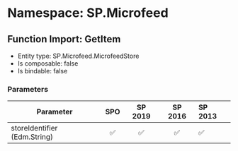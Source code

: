 # Namespace: SP.Microfeed

## Function Import: GetItem

- Entity type: SP.Microfeed.MicrofeedStore
- Is composable: false
- Is bindable: false

### Parameters

Parameter | SPO | SP 2019 | SP 2016 | SP 2013
----------|:---:|:-------:|:-------:|:-------
storeIdentifier (Edm.String) | ✅ | ✅ | ✅ | ✅
